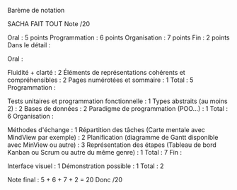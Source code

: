 Barème de notation
 
SACHA FAIT TOUT
Note /20 

Oral : 5 points 
Programmation : 6 points 
Organisation : 7 points 
Fin : 2 points 
Dans le détail :

Oral : 

Fluidité + clarté : 2 
Éléments de représentations cohérents et compréhensibles : 2 
Pages numérotées et sommaire : 1 
Total : 5 
Programmation : 

Tests unitaires et programmation fonctionnelle : 1 
Types abstraits (au moins 2) : 2 
Bases de données : 2 
Paradigme de programmation (POO...) : 1 
Total : 6 
Organisation :

Méthodes d'échange : 1 
Répartition des tâches (Carte mentale avec MindView par exemple) : 2 
Planification (diagramme de Gantt disponible avec MinView ou autre) : 3 
Représentation des étapes (Tableau de bord Kanban ou Scrum ou autre du même genre) : 1 
Total : 7 
Fin : 

Interface visuel : 1 
Démonstration possible : 1 
Total : 2 
 

Note final : 5 + 6 + 7 + 2 = 20 Donc /20
